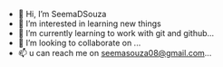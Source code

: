 - 👋 Hi, I’m SeemaDSouza
- 👀 I’m interested in learning new things
- 🌱 I’m currently learning to work with git and github...
- 💞️ I’m looking to collaborate on ...
- 📫 u can reach me on seemasouza08@gmail.com...

<!---
SeemaDSouza827/SeemaDSouza827 is a ✨ special ✨ repository because its `README.md` (this file) appears on your GitHub profile.
You can click the Preview link to take a look at your changes.
--->
